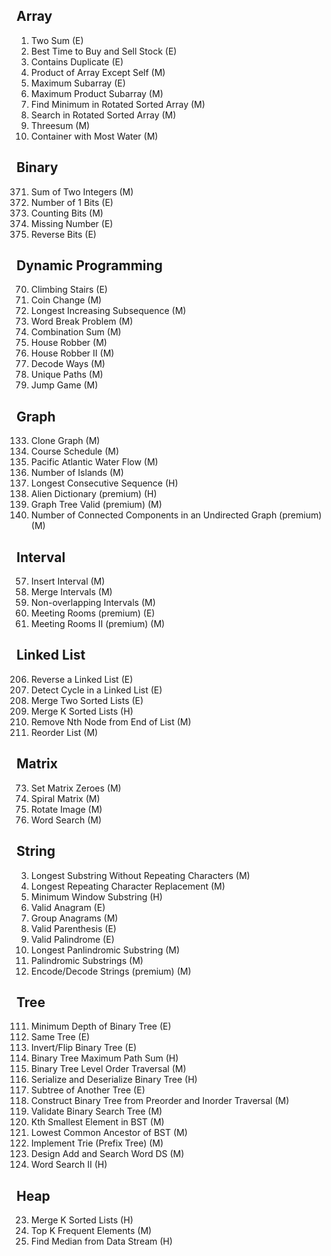 ## Array
1. Two Sum (E)
121. Best Time to Buy and Sell Stock (E)
217. Contains Duplicate (E)
238. Product of Array Except Self (M)
53. Maximum Subarray (E)
152. Maximum Product Subarray (M)
153. Find Minimum in Rotated Sorted Array (M)
33. Search in Rotated Sorted Array (M)
15. Threesum (M)
11. Container with Most Water (M)

## Binary
371. Sum of Two Integers (M)
191. Number of 1 Bits (E)
338. Counting Bits (M)
268. Missing Number (E)
190. Reverse Bits (E)

## Dynamic Programming
70. Climbing Stairs (E)
322. Coin Change (M)
300. Longest Increasing Subsequence (M)
139. Word Break Problem (M)
39. Combination Sum (M)
198. House Robber (M)
213. House Robber II (M)
91. Decode Ways (M)
62. Unique Paths (M)
55. Jump Game (M)

## Graph
133. Clone Graph (M)
207. Course Schedule (M)
417. Pacific Atlantic Water Flow (M)
200. Number of Islands (M)
128. Longest Consecutive Sequence (H)
269. Alien Dictionary (premium) (H)
261. Graph Tree Valid (premium) (M)
323. Number of Connected Components in an Undirected Graph (premium) (M)

## Interval
57. Insert Interval (M)
56. Merge Intervals (M)
435. Non-overlapping Intervals (M)
252. Meeting Rooms (premium) (E)
253. Meeting Rooms II (premium) (M)

## Linked List
206. Reverse a Linked List (E)
141. Detect Cycle in a Linked List (E)
21. Merge Two Sorted Lists (E)
23. Merge K Sorted Lists (H)
19. Remove Nth Node from End of List (M)
143. Reorder List (M)

## Matrix
73. Set Matrix Zeroes (M)
54. Spiral Matrix (M)
48. Rotate Image (M)
79. Word Search (M)

## String
3. Longest Substring Without Repeating Characters (M)
424. Longest Repeating Character Replacement (M)
76. Minimum Window Substring (H)
242. Valid Anagram (E)
49. Group Anagrams (M)
20. Valid Parenthesis (E)
125. Valid Palindrome (E)
5. Longest Panlindromic Substring (M)
647. Palindromic Substrings (M)
271. Encode/Decode Strings (premium) (M)

## Tree
111. Minimum Depth of Binary Tree (E)
100. Same Tree (E)
226. Invert/Flip Binary Tree (E)
124. Binary Tree Maximum Path Sum (H)
102. Binary Tree Level Order Traversal (M)
297. Serialize and Deserialize Binary Tree (H)
572. Subtree of Another Tree (E)
105. Construct Binary Tree from Preorder and Inorder Traversal (M)
98. Validate Binary Search Tree (M)
230. Kth Smallest Element in BST (M)
236. Lowest Common Ancestor of BST (M)
208. Implement Trie (Prefix Tree) (M)
211. Design Add and Search Word DS (M)
212. Word Search II (H)

## Heap
23. Merge K Sorted Lists (H)
347. Top K Frequent Elements (M)
295. Find Median from Data Stream (H)
